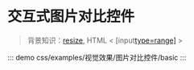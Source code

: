 # 交互式图片对比控件

> 背景知识：[resize](https://developer.mozilla.org/zh-CN/docs/Web/CSS/resize), HTML < [input[type=range\]](https://developer.mozilla.org/en-US/docs/Web/HTML/Element/input/range) >



::: demo
css/examples/视觉效果/图片对比控件/basic
:::

